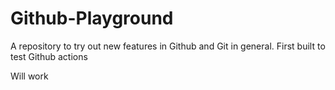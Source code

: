 # Github-Playground
A repository to try out new features in Github and Git in general. First built to test Github actions

Will work
